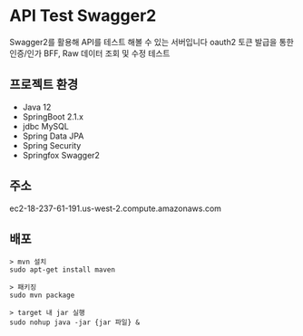 # API Test Swagger2

Swagger2를 활용해 API를 테스트 해볼 수 있는 서버입니다
oauth2 토큰 발급을 통한 인증/인가
BFF, Raw 데이터 조회 및 수정 테스트

## 프로젝트 환경

- Java 12
- SpringBoot 2.1.x
- jdbc MySQL
- Spring Data JPA
- Spring Security
- Springfox Swagger2

## 주소
ec2-18-237-61-191.us-west-2.compute.amazonaws.com


## 배포

```
> mvn 설치
sudo apt-get install maven

> 패키징
sudo mvn package

> target 내 jar 실행
sudo nohup java -jar {jar 파일} &
```
